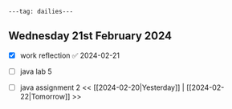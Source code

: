 ```
---tag: dailies---
```

## Wednesday 21st February 2024

- [x] work reflection ✅ 2024-02-21
- [ ] java lab 5
- [ ] java assignment 2
<< [[2024-02-20|Yesterday]] | [[2024-02-22|Tomorrow]] >>




